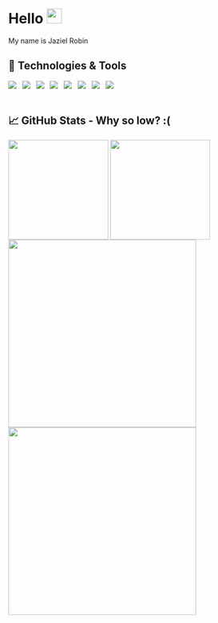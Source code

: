 # Hello <img src="https://raw.githubusercontent.com/MartinHeinz/MartinHeinz/master/wave.gif" width="30px">
My name is Jaziel Robin<br/>
## 🔧 Technologies & Tools
![](https://img.shields.io/badge/OS-Windows-informational?style=flat&color=284682)&nbsp;&nbsp;
![](https://img.shields.io/badge/Editor-Visual&nbsp;Studio&nbsp;Code-informational?style=flat&color=284682)&nbsp;&nbsp;
![](https://img.shields.io/badge/Code-JavaScript-informational?style=flat&color=1f6925)&nbsp;&nbsp;
![](https://img.shields.io/badge/Code-Java-informational?style=flat&color=1f6925)&nbsp;&nbsp;
![](https://img.shields.io/badge/Code-C&ndash;Sharp-informational?style=flat&color=1f6925)&nbsp;&nbsp;
![](https://img.shields.io/badge/Tools-MySQL&nbsp;Workbench-informational?style=flat&color=822828)&nbsp;&nbsp;
![](https://img.shields.io/badge/Tools-pgAdmin-informational?style=flat&color=822828)&nbsp;&nbsp;
![](https://img.shields.io/badge/Tools-Figma-informational?style=flat&color=822828)&nbsp;&nbsp;
</br></br>
## 📈 GitHub Stats - Why so low? :(
<img align="center" src="https://github-readme-stats.vercel.app/api/top-langs/?username=Jaziel-Robin&theme=dark" height='200px'/>&nbsp;<img align="center" src="https://github-readme-stats.vercel.app/api/?username=Jaziel-Robin&theme=dark&show_icons=true" height='200px' />
<img align="center" src="https://github-readme-stats.vercel.app/api/pin/?username=Jaziel-Robin&repo=Project-Manager&theme=dark" width='376.29px' />&nbsp;<img align="center" src="https://github-readme-stats.vercel.app/api/pin/?username=Jaziel-Robin&repo=SP-IT-Backend&theme=dark" width='376.29px' />
